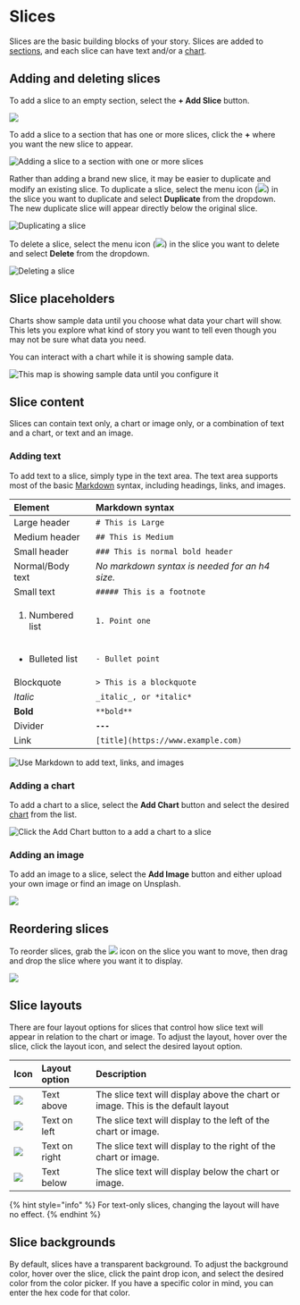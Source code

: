 # Slices

Slices are the basic building blocks of your story. Slices are added to [sections](../sections.md), and each slice can have text and/or a [chart](../charts/). 

## Adding and deleting slices

To add a slice to an empty section, select the **+ Add Slice** button. 

![](../../../.gitbook/assets/image%20%28260%29.png)

To add a slice to a section that has one or more slices, click the **+** where you want the new slice to appear.

![Adding a slice to a section with one or more slices](../../../.gitbook/assets/image%20%28202%29.png)

Rather than adding a brand new slice, it may be easier to duplicate and modify an existing slice. To duplicate a slice, select the menu icon \(![](../../../.gitbook/assets/ellipsis-h-solid.svg)\) in the slice you want to duplicate and select **Duplicate** from the dropdown. The new duplicate slice will appear directly below the original slice. 

![Duplicating a slice](../../../.gitbook/assets/image%20%28224%29.png)

To delete a slice, select the menu icon \(![](../../../.gitbook/assets/ellipsis-h-solid.svg)\) in the slice you want to delete and select **Delete** from the dropdown. 

![Deleting a slice](../../../.gitbook/assets/image%20%28182%29.png)

## Slice placeholders

Charts show sample data until you choose what data your chart will show. This lets you explore what kind of story you want to tell even though you may not be sure what data you need.

You can interact with a chart while it is showing sample data.

![This map is showing sample data until you configure it](../../../.gitbook/assets/image%20%28266%29.png)

## Slice content

Slices can contain text only, a chart or image only, or a combination of text and  a chart, or text and an image.

### Adding text

To add text to a slice, simply type in the text area. The text area supports most of the basic [Markdown](https://www.markdownguide.org/cheat-sheet/) syntax, including headings, links, and images. 

<table>
  <thead>
    <tr>
      <th style="text-align:left">Element</th>
      <th style="text-align:left"><b>Markdown</b> syntax</th>
    </tr>
  </thead>
  <tbody>
    <tr>
      <td style="text-align:left">Large header</td>
      <td style="text-align:left"><code># This is Large</code>
      </td>
    </tr>
    <tr>
      <td style="text-align:left">Medium header</td>
      <td style="text-align:left"><code>## This is Medium</code>
      </td>
    </tr>
    <tr>
      <td style="text-align:left">Small header</td>
      <td style="text-align:left"><code>### This is normal bold header</code>
      </td>
    </tr>
    <tr>
      <td style="text-align:left">Normal/Body text</td>
      <td style="text-align:left"><em>No markdown syntax is needed for an h4 size.</em>
      </td>
    </tr>
    <tr>
      <td style="text-align:left">Small text</td>
      <td style="text-align:left"><code>##### This is a footnote</code>
      </td>
    </tr>
    <tr>
      <td style="text-align:left">
        <ol>
          <li>Numbered list</li>
        </ol>
      </td>
      <td style="text-align:left"><code>1. Point one</code>
      </td>
    </tr>
    <tr>
      <td style="text-align:left">
        <ul>
          <li>Bulleted list</li>
        </ul>
      </td>
      <td style="text-align:left"><code>- Bullet point</code>
      </td>
    </tr>
    <tr>
      <td style="text-align:left">Blockquote</td>
      <td style="text-align:left"><code>&gt; This is a blockquote</code>
      </td>
    </tr>
    <tr>
      <td style="text-align:left"><em>Italic</em>
      </td>
      <td style="text-align:left"><code>_italic_, or *italic*</code>
      </td>
    </tr>
    <tr>
      <td style="text-align:left"><b>Bold</b>
      </td>
      <td style="text-align:left"><code>**bold**</code>
      </td>
    </tr>
    <tr>
      <td style="text-align:left">Divider</td>
      <td style="text-align:left"><b><code>---</code></b>
      </td>
    </tr>
    <tr>
      <td style="text-align:left">Link</td>
      <td style="text-align:left"><code>[title](https://www.example.com)</code>
      </td>
    </tr>
  </tbody>
</table>

![Use Markdown to add text, links, and images](../../../.gitbook/assets/image%20%28179%29.png)

### Adding a chart

To add a chart to a slice, select the **Add Chart** button and select the desired [chart](../charts/) from the list. 

![Click the Add Chart button to a add a chart to a slice ](../../../.gitbook/assets/image%20%28181%29.png)

### Adding an image

To add an image to a slice, select the **Add Image** button and either upload your own image or find an image on Unsplash. 

![](../../../.gitbook/assets/image%20%28261%29.png)

## Reordering slices

To reorder slices, grab the ![](../../../.gitbook/assets/expand-arrows-alt-solid.svg) icon on the slice you want to move, then drag and drop the slice where you want it to display. 

![](../../../.gitbook/assets/image%20%28258%29.png)

## Slice layouts

There are four layout options for slices that control how slice text will appear in relation to the chart or image. To adjust the layout, hover over the slice, click the layout icon, and select the desired layout option.

| Icon | Layout option | Description |
| :--- | :--- | :--- |
| ![](../../../.gitbook/assets/arrow-up-solid.svg)  | Text above | The slice text will display above the chart or image. This is the default layout |
| ![](../../../.gitbook/assets/arrow-left-solid.svg) | Text on left | The slice text will display to the left of the chart or image. |
| ![](../../../.gitbook/assets/arrow-right-solid%20%281%29.svg)  | Text on right | The slice text will display to the right of the chart or image. |
| ![](../../../.gitbook/assets/arrow-down-solid.svg)  | Text below | The slice text will display below the chart or image.  |

{% hint style="info" %}
For text-only slices, changing the layout will have no effect. 
{% endhint %}

## Slice backgrounds

By default, slices have a transparent background. To adjust the background color, hover over the slice, click the paint drop icon, and select the desired color from the color picker. If you have a specific color in mind, you can enter the hex code for that color. 

